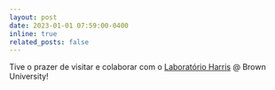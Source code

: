 ```yaml
---
layout: post
date: 2023-01-01 07:59:00-0400
inline: true
related_posts: false
---
```


Tive o prazer de visitar e colaborar com o <a href="https://sites.brown.edu/harrislab/">Laboratório Harris</a> @ Brown University!
